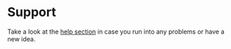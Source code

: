# Support

Take a look at the [help section](https://ilo.projects.metio.wtf/community/help/) in case you run into any problems or have a new idea.

